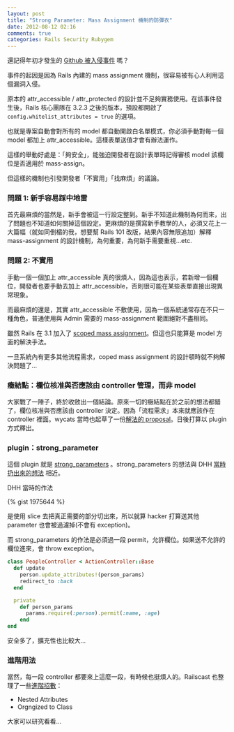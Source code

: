 ```yaml
---
layout: post
title: "Strong Parameter: Mass Assignment 機制的防彈衣"
date: 2012-08-12 02:16
comments: true
categories: Rails Security Rubygem
---
```


還記得年初才發生的 [Github 被入侵事件](http://blog.xdite.net/posts/2012/03/05/github-hacked-rails-security/) 嗎？

事件的起因是因為 Rails 內建的 mass assignment 機制，很容易被有心人利用這個漏洞入侵。

原本的 attr_accessible / attr_protected 的設計並不足夠實務使用。在該事件發生後，Rails 核心團隊在 3.2.3 之後的版本，預設都開啟了 `config.whitelist_attributes = true` 的選項。

也就是專案自動會對所有的 model 都自動開啟白名單模式，你必須手動對每一個 model 都加上 attr_accessible。這樣表單送值才會有辦法運作。

這樣的舉動好處是：「夠安全」，能強迫開發者在設計表單時記得審核 model 該欄位是否適用於 mass-assign。

但這樣的機制也引發開發者「不實用」「找麻煩」的議論。

### 問題 1: 新手容易踩中地雷

首先最麻煩的當然是，新手會被這一行設定整到。新手不知道此機制為何而來，出了問題也不知道如何關掉這個設定。更麻煩的是撰寫新手教學的人，必須又花上一大篇幅（就如同倒楣的我，想要幫 Rails 101 改版，結果內容無限追加）解釋 mass-assignment 的設計機制，為何重要，為何新手需要重視…etc.

### 問題 2: 不實用

手動一個一個加上 attr_accessible 真的很煩人，因為這也表示，若新增一個欄位，開發者也要手動去加上 attr_accessible，否則很可能在某些表單直接出現異常現象。

而最麻煩的還是，其實 attr_accessible 不敷使用，因為一個系統通常存在不只一種角色，普通使用與 Admin 需要的 mass-assignment 範圍絕對不盡相同。

雖然 Rails 在 3.1 加入了 [scoped mass assignment](http://enlightsolutions.com/articles/whats-new-in-edge-scoped-mass-assignment-in-rails-3-1)。但這也只能算是 model 方面的解決手法。

一旦系統內有更多其他流程需求，coped mass assignment 的設計頓時就不夠解決問題了…

### 癥結點：欄位核准與否應該由 controller 管理，而非 model

大家戰了一陣子，終於收斂出一個結論。原來一切的癥結點在於之前的想法都錯了，欄位核准與否應該由 controller 決定。因為「流程需求」本來就應該作在 controller 裡面。wycats 當時也起草了一份[解法的 proposal](https://gist.github.com/1974187)。日後打算以 plugin 方式釋出。

### plugin：strong_parameter

這個 plugin 就是 [strong_parameters](https://github.com/rails/strong_parameters/) 。strong_parameters 的想法與 DHH [當時扔出來的想法](https://gist.github.com/1975644) 相近。

DHH 當時的作法

{% gist 1975644 %}

是使用 slice 去把真正需要的部分切出來，所以就算 hacker 打算送其他 parameter 也會被過濾掉(不會有 exception)。

而 strong_parameters 的作法是必須過一段 permit，允許欄位。如果送不允許的欄位進來，會 throw exception。

``` ruby
class PeopleController < ActionController::Base
  def update
    person.update_attributes!(person_params)
    redirect_to :back
  end

  private
    def person_params
      params.require(:person).permit(:name, :age)
    end
end
```

安全多了，擴充性也比較大...

### 進階用法

當然，每一段 controller 都要來上這麼一段，有時候也挺煩人的。Railscast 也整理了一些[進階招數](http://railscasts.com/episodes/371-strong-parameters)：

* Nested Attributes
* Orgngized to Class

大家可以研究看看…

